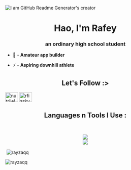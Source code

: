 <!-- ![I am GitHub Readme Generator's creator](https://cloudinary.com/blog/wp-content/uploads/sites/12/2022/02/Mario_1.gif) -->
![I am GitHub Readme Generator's creator](https://images-wixmp-ed30a86b8c4ca887773594c2.wixmp.com/f/da033e72-0c02-4f60-a051-5fbf5205e7e8/d2uolv5-34388794-cda3-4698-a432-327f020d3e49.gif?token=eyJ0eXAiOiJKV1QiLCJhbGciOiJIUzI1NiJ9.eyJzdWIiOiJ1cm46YXBwOjdlMGQxODg5ODIyNjQzNzNhNWYwZDQxNWVhMGQyNmUwIiwiaXNzIjoidXJuOmFwcDo3ZTBkMTg4OTgyMjY0MzczYTVmMGQ0MTVlYTBkMjZlMCIsIm9iaiI6W1t7InBhdGgiOiJcL2ZcL2RhMDMzZTcyLTBjMDItNGY2MC1hMDUxLTVmYmY1MjA1ZTdlOFwvZDJ1b2x2NS0zNDM4ODc5NC1jZGEzLTQ2OTgtYTQzMi0zMjdmMDIwZDNlNDkuZ2lmIn1dXSwiYXVkIjpbInVybjpzZXJ2aWNlOmZpbGUuZG93bmxvYWQiXX0.zQTrsdfP575Sa01y1adtCnWmmk0QN-pJvpr4coNLQdI)
<h1 align="center">Hao, I'm Rafey</h1>
<h3 align="center">an ordinary high school student</h3>

- 🐔 - **Amateur app builder**

- ⚡ - **Aspiring downhill athlete**

<h2 align="center">Let's Follow :></h3>
<p align="left">
<a href="https://twitter.com/nutrijel" target="blank"><img align="center" src="https://raw.githubusercontent.com/rahuldkjain/github-profile-readme-generator/master/src/images/icons/Social/twitter.svg" alt="nutrijel" height="30" width="40" /></a>
<a href="https://instagram.com/rfiazky" target="blank"><img align="center" src="https://raw.githubusercontent.com/rahuldkjain/github-profile-readme-generator/master/src/images/icons/Social/instagram.svg" alt="rfiazky" height="30" width="40" /></a>
</p>

<h2 align="center">Languages n Tools I Use : </h2>
<br>
<p align="center">
  <a href="https://skillicons.dev">
    <img src="https://skillicons.dev/icons?i=git,react,nodejs,github,python,vue,javascript,css,wordpress,pr,express,styledcomponents,nextjs,graphql" /><br>
    <img src="https://skillicons.dev/icons?i=angular,bootstrap,mongodb,mysql,django,html,redux,blender,ae,linux,vscode,heroku,figma" />

  </a>
</p>

<p>&nbsp;<img align="center" src="https://github-readme-stats.vercel.app/api?username=rayzaqq&show_icons=true&theme=radical&locale=en" alt="rayzaqq" /></p>

<p><img align="left" src="https://github-readme-stats.vercel.app/api/top-langs?username=rayzaqq&show_icons=true&theme=radical&locale=en&layout=compact" alt="rayzaqq" /></p>
